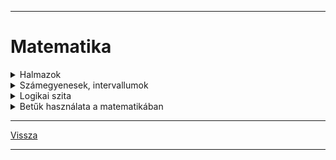 <link rel='stylesheet' href='../../css/styles.css'/>

---

# Matematika

<details>
<summary>Halmazok</summary>

---

Halamazok megadása:
 - elemek felsorolásával: {1,2,3,5,7}
 - megadott utasítással: {10-nél nagyobb páros számok}{12,14,16,...}

Jelölése:

A,B,C halmazok

halmazok elemei: a,b,c

Halmazok elemszám jelölése: $|A|$

|  |  |
| :-- | :-- |
| $\in$ | eleme |
| $a \in A$ | a kis 'a' eleme nagy 'A'-nak |
| $a \notin A$ | a kis 'a' nem eleme nagy 'A'-nak |
| ∃ | létezik |
| $\forall$ | minden |
|  |  |
| **Részhalmaz** |  |
| $B \subset$ | B részhalamaza |
| $B \subset A$ | 'B' részhalmaza 'A'-nak |
|  |  |
| **Számhalmazok** |  |
| Természetes számok | N = {1,2,3,4,5,...} |
| Egész számok | Z = {...,-2,-1,0,1,2,3,...} |

| Halmazműveletek |  |  |  |
| :-- | :-- | :-- | :-- |
| Jelölés | Jelentés | Leírás | Ábra |
| $A \cup B$ | A&nbsp;unió&nbsp;B | mindkét halmaz | ![unio](../../images/halmaz_unio.jpg) |
| $A \cap B$ | A&nbsp;metszet&nbsp;B | két halmaz közös része | ![metszet](../../images/halmaz_metszet.jpg) |
| $A$ \ $B$ | A&nbsp;mínusz&nbsp;B | B halmaz kivonása A halmazból | ![különbség_A-B](../../images/halmaz_kulonbseg_001.jpg) | 
| $B$ \ $A$ | B&nbsp;mínusz&nbsp;A | A halmaz kivonása B halmazból | ![különbség_B-A](../../images/halmaz_kulonbseg_002.jpg) |
| Diszjunkt halamazok | ha a metszetük üres, nincs közös elemük. |  | ![diszjunkt](../../images/halmaz_diszjunkt.jpg) |

***Példák***:

$A$ = {1,2,3,4,5,6}

$B$ = {1,3,5,7,9}

![Halmaz példa 001](../../images/halmaz_pelda_001.png)

$A \cup B$ = {1,2,3,4,5,6,7,9}

$A \cap B$ = {1,3,5}

$A$ \ $B$ = {2,4,6}

$B$ \ $A$ = {7,9}

---

</details>

<details>
<summary>Számegyenesek, intervallumok</summary>

---

- $1 \leqslant x \leqslant 3 \longrightarrow x \in [1;3]$
A lenti képen ábrázolva

![intervallum](../../images/intervallum_001.jpg)

ha $\bullet$ akkor zárt intervallum
 
ha $\circ$ akkor nyitott intervalum

***Példák***:

$A = ${$x|x \in [1;3]$}

$B = ${$x|x \in [2;4]$}

![intervallum 002](../../images/intervallum_002.jpg)

$A \cup B = [1;4]$

$A \cap B = [2;3]$

$A$ \ $B = [1;2[$

$B$ \ $A = ]3;4]$

---

- $A$ = ]-1;2[
- $B$ = [-2;0]

![]()

- $A \cup B$ = [-2;2[
- $A \cap B$ = ]-1;0]
- $A$ \ $B$ = ]0;2[
- $B$ \ $A$ = [-2;-1]

---

- $A$ = [-3;2[
- $B$ = ]1;4]

![]()

- $A \cup B$ = [-3;4]
- $A \cap B$ = ]1;2[
- $A$ \ $B$ = [-3;1[
- $B$ \ $A$ = ]2;4]

---

- $A$ = [-2;1]
- $B$ = ]-3;3[

![]()

- $A \cup B$ = ]-3;3[
- $A \cap B$ = [-2;1]
- $A$ \ $B$ = $\emptyset$
- $B$ \ $A$ = ]-3;-2[ $\cup$ ]1;3[

---

</details>

<details>
<summary>Logikai szita</summary>

---

### Halmazok elemszáma

jelölése: $|A|$

pl.:
- $|A|$ =
- $A$ = { kétjegyű négyzetszámok }
- $A$ = {16;25;36;49;64;81}
- $|A|$ = 6

#### 1.Feladat

- Egy pizzaárus 100 egymás utáni pizzarendelést jegyzett fel.
- 60 vásárló kért sajtot is és pepperonit is a pzzájára.
- 80 vásárló sajtot és 72 pepperonit kért a pizzájára.

1. Hányan rendeltek sajtos pizzát pepperoni nélkül?
1. Hányan rendeltek pepperonis pizzát sajt nélkül?
1. Hányan nem kértek se sajtot, se pepperonit a pizzájukra?

* |R| = 100
* |S és P| = 60
* |S| = 80
* |P| = 72

![logikai_szita 1.feladat](../../images/logikai_szita_1_feladat.jpg)

---

#### 2.Feladat

- Az iskolában 75 tanuló jár egy évfolyamra.
- 16-an tanulnak angolul, franciául és németül is,
- 24-en angolul és németül.
- 30-an angolul és franciául,
- 22-en franciául és németül.
- 7 olyan tanuló van, akik csak angolul tanul,
- 5 csak franciául
- és 10 csak németül

1. Összesen hányan tanulnak angolul?
1. Hányan vannak azok, akik angolul és franciául tanulnak, de nem tanulnak németül?
1. Hányan vannak azok, akik egyik nyelvet sem tanulják ezek közül?

* |A| = 7
* |F| = 5
* |N| = 10
* |A és F és N| = 16
* |A és F| = 30
* |A és N| = 24
* |F és N| = 22

![logikai_szita 2.feladat](../../images/logikai_szita_2_feladat.jpg)

---

#### 3.Feladat

- A kosárlabda bajnokság egy fordulójában összeszámolták, hogy hány játékos szerzett pontot kétpontos dobással a mezőnyből, hárompontos dobással a mezőnyből, illetve büntetőből.
- 70 játékos dobott kétpontos kosarat a mezőnyből,
- 44 játékos dobott hármopontos kosarat a mezőnyből
- és 32 játékos szerzett pontot büntetőből.
- 19-en dobtak a mezőnyből kétpontos és hárompontos kosarat is,
- 16-an dobtak kétpontos kosarat a mezőnyből és szereztek pontot büntetőből is.
- 21-en dobtak hárompontos kosarat a mezőnyből és szereztek pontot büntetőből,
- valamint 6-an szereztek pontot mindháromfléleképpen.

* |KP| = 70
* |HP| = 44
* |B| = 32
* |KP és HP| = 19
* |KP és B| = 16
* |HP és B| = 21

![logikai_szita 3.feladat](../../images/logikai_szita_3_feladat.jpg)

---

</details>

<details>
<summary>Betűk használata a matematikában</summary>

---

jelölés: a,b,c,x,y,z,...

lehet:
- egyismeretlenes: 7x + 2
- többismeretlenes: 7x + 8y

### Hatványozás

$3 + 3 + 3 + 3 + 3 = 5 * 3$

$3 * 3 * 3 * 3 * 3 = 3^{5}$

$3^{2} * 3^{4} = 3^{2+4} = 3^{6}$

#### álatlánosan
1. $a^{n} * a^{m} = a^{n+m}$
1. $\frac{a^n}{a^m} = a^{n-m}$
1. $(a^k)^{n} = a^{k*n}$
1. $(a * b)^{n} = a^{n} * b^{n}$
1. $(\frac{a}{b})^{n} = \frac{a^n}{b^n}$

- szorzás: $xy = x * y$&nbsp;&nbsp;&nbsp;pl.: 2 * 3
- helyi érték: $\overline{xy} = xy$&nbsp;&nbsp;&nbsp;pl.: 23

### példák, feladatok

#### példák:
$(2^3 * 5)^3 = (2^3)^3 * 5^3 = 2^9 * 5^3$

$\frac{(7^3)^{5}}{7^{12}} = \frac{7^15}{7^{12}} = 7^{15-12} = 7^3$

$(a^2 b)^3 = (a^2)^3 b^3 = a^6 b^3$

#### feladatok:
1. $(a^7)^3 (a^4)^5 = a^{21} a^{20} = a^{41}$
1. $[(x^2)^2]^3 * [(x^3)^2]^4 = x^{12} * x^{24} = x^{36}$
1. $\frac{(x^3)^5 * x^8}{(x^4)^3} = \frac{x^{15} * x^8}{x^{12}} = \frac{x^{23}}{x^{12}} = x^{23-12} = x^{11}$

---

</details>

---

[Vissza](../../../README.md)

---

